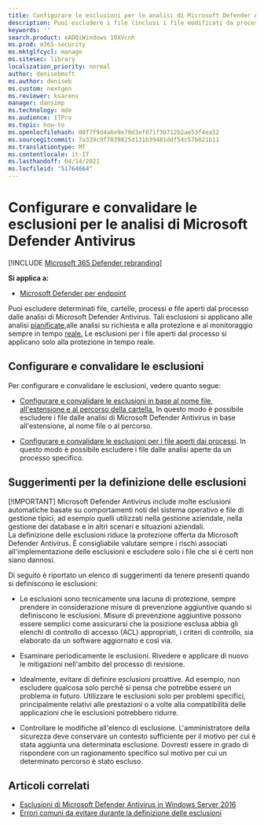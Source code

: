 ```yaml
---
title: Configurare le esclusioni per le analisi di Microsoft Defender Antivirus
description: Puoi escludere i file (inclusi i file modificati da processi specificati) e le cartelle dall'analisi da Parte di Microsoft Defender AV. Convalidare le esclusioni con PowerShell.
keywords: ''
search.product: eADQiWindows 10XVcnh
ms.prod: m365-security
ms.mktglfcycl: manage
ms.sitesec: library
localization_priority: normal
author: denisebmsft
ms.author: deniseb
ms.custom: nextgen
ms.reviewer: ksarens
manager: dansimp
ms.technology: mde
ms.audience: ITPro
ms.topic: how-to
ms.openlocfilehash: 08f7f9d4a6e9e70d3ef071f30712b2ae53f4ea52
ms.sourcegitcommit: 7a339c9f7039825d131b39481ddf54c57b021b11
ms.translationtype: MT
ms.contentlocale: it-IT
ms.lasthandoff: 04/14/2021
ms.locfileid: "51764664"
---
```

# <a name="configure-and-validate-exclusions-for-microsoft-defender-antivirus-scans"></a>Configurare e convalidare le esclusioni per le analisi di Microsoft Defender Antivirus

[!INCLUDE [Microsoft 365 Defender rebranding](../../includes/microsoft-defender.md)]


**Si applica a:**

- [Microsoft Defender per endpoint](/microsoft-365/security/defender-endpoint/)

Puoi escludere determinati file, cartelle, processi e file aperti dal processo dalle analisi di Microsoft Defender Antivirus. Tali esclusioni si applicano [](run-scan-microsoft-defender-antivirus.md)alle analisi [pianificate,](scheduled-catch-up-scans-microsoft-defender-antivirus.md)alle analisi su richiesta e alla protezione e al monitoraggio sempre in tempo [reale.](configure-real-time-protection-microsoft-defender-antivirus.md) Le esclusioni per i file aperti dal processo si applicano solo alla protezione in tempo reale.

## <a name="configure-and-validate-exclusions"></a>Configurare e convalidare le esclusioni

Per configurare e convalidare le esclusioni, vedere quanto segue:

- [Configurare e convalidare le esclusioni in base al nome file, all'estensione e al percorso della cartella.](configure-extension-file-exclusions-microsoft-defender-antivirus.md) In questo modo è possibile escludere i file dalle analisi di Microsoft Defender Antivirus in base all'estensione, al nome file o al percorso.

- [Configurare e convalidare le esclusioni per i file aperti dai processi](configure-process-opened-file-exclusions-microsoft-defender-antivirus.md). In questo modo è possibile escludere i file dalle analisi aperte da un processo specifico.

## <a name="recommendations-for-defining-exclusions"></a>Suggerimenti per la definizione delle esclusioni
[!IMPORTANT]
Microsoft Defender Antivirus include molte esclusioni automatiche basate su comportamenti noti del sistema operativo e file di gestione tipici, ad esempio quelli utilizzati nella gestione aziendale, nella gestione dei database e in altri scenari e situazioni aziendali.  
La definizione delle esclusioni riduce la protezione offerta da Microsoft Defender Antivirus. È consigliabile valutare sempre i rischi associati all'implementazione delle esclusioni e escludere solo i file che si è certi non siano dannosi.

Di seguito è riportato un elenco di suggerimenti da tenere presenti quando si definiscono le esclusioni:  

- Le esclusioni sono tecnicamente una lacuna di protezione, sempre prendere in considerazione misure di prevenzione aggiuntive quando si definiscono le esclusioni. Misure di prevenzione aggiuntive possono essere semplici come assicurarsi che la posizione esclusa abbia gli elenchi di controllo di accesso (ACL) appropriati, i criteri di controllo, sia elaborato da un software aggiornato e così via.

- Esaminare periodicamente le esclusioni. Rivedere e applicare di nuovo le mitigazioni nell'ambito del processo di revisione.

- Idealmente, evitare di definire esclusioni proattive. Ad esempio, non escludere qualcosa solo perché si pensa che potrebbe essere un problema in futuro. Utilizzare le esclusioni solo per problemi specifici, principalmente relativi alle prestazioni o a volte alla compatibilità delle applicazioni che le esclusioni potrebbero ridurre.

- Controllare le modifiche all'elenco di esclusione. L'amministratore della sicurezza deve conservare un contesto sufficiente per il motivo per cui è stata aggiunta una determinata esclusione. Dovresti essere in grado di rispondere con un ragionamento specifico sul motivo per cui un determinato percorso è stato escluso.

## <a name="related-articles"></a>Articoli correlati

- [Esclusioni di Microsoft Defender Antivirus in Windows Server 2016](configure-server-exclusions-microsoft-defender-antivirus.md)
- [Errori comuni da evitare durante la definizione delle esclusioni](common-exclusion-mistakes-microsoft-defender-antivirus.md)

